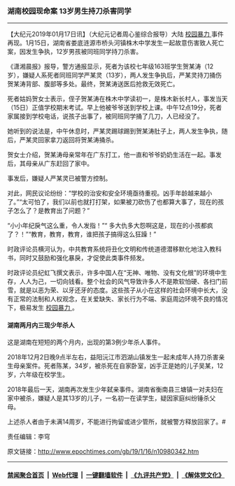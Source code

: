 ### 湖南校园现命案 13岁男生持刀杀害同学
------------------------

<p>
 【大纪元2019年01月17日讯】（大纪元记者周心鉴综合报导）大陆
 <a href="http://www.epochtimes.com/gb/tag/%E6%A0%A1%E5%9B%AD%E6%9A%B4%E5%8A%9B.html">
  校园暴力
 </a>
 事件再现。1月15日，湖南省娄底涟源市桥头河镇株木中学发生一起故意伤害致人死亡案，因发生争执，12岁男孩被同班同学持刀杀害。
</p>
<p>
 《潇湘晨报》报导，警方通报显示，死者为该校七年级163班学生贺某涛（12岁），嫌疑人系死者同班同学严某灵（13岁），两人发生争执后，严某灵持刀捅伤贺某涛背部、腹部等多处。最终，贺某涛送医后抢救无效死亡。
</p>
<p>
 死者姑妈贺女士表示，侄子贺某涛在株木中学读初一，是株木新长村人，事发当天（15日）正值学校期末考试。早上他被爷爷送到学校上课。中午12点19分，死者家属接到学校电话，说孩子出事了，被同班同学捅了几刀，人已经没了。
</p>
<p>
 她听到的说法是，中午休息时，严某灵踢球踢到贺某涛肚子上，两人发生争执，随后，严某灵回家拿刀返回将贺某涛捅杀。
</p>
<p>
 贺女士介绍，贺某涛母亲常年在广东打工，他一直和爷爷奶奶生活在一起。事发后，其母亲从广东赶回了家中。
</p>
<p>
 事发后，嫌疑人严某灵已被警方控制。
</p>
<p>
 对此，网民议论纷纷：“学校的治安和安全环境亟待重视。凶手年龄越来越小 了。”“太可怕了，我们以前也就打打架，如果被刀砍伤了也都算大事了，现在的孩子怎么了？是教育出了问题？”
</p>
<p>
 “小小年纪戾气这么重，令人发指！”“ 多大仇多大怨啊这是，现在的小孩都疯了？！”“教育，教育，教育，谁把孩子搞得这么狂躁！”
</p>
<p>
 时政评论员横河认为，中共教育系统将丑化文明和传统道德潜移默化地注入教科书，同时又鼓励和强化暴戾，才促使此类事件频发。
</p>
<p>
 时政评论员纪虹飞撰文表示，许多中国人在“无神、唯物、没有文化根”的环境中生存，人人为己，一切向钱看。整个社会的风气导致许多人不是欺软怕硬、各扫门前雪，就是以恶为荣、以牙还牙的态度。这些孩子从小在这样的社会环境中长大，没有正常的法制和人权观念，在关爱缺失、家长行为不端、家庭周边环境不良的情况下，极易发生
 <a href="http://www.epochtimes.com/gb/tag/%E6%A0%A1%E5%9B%AD%E6%9A%B4%E5%8A%9B.html">
  校园暴力
 </a>
 。
</p>
<h4>
 湖南两月内三现少年杀人
</h4>
<p>
 这是湖南在短短的两个月内，出现的第3例少年杀人事件。
</p>
<p>
 2018年12月2日晚9点半左右，益阳沅江市泗湖山镇发生一起未成年人持刀杀害亲生母亲案件。死者陈某，34岁，被杀死在自家卧室，凶手正是她的儿子吴某，12岁，六年级在校学生。
</p>
<p>
 2018年最后一天，湖南再次发生少年弑亲事件。湖南省衡南县三塘镇一对夫妇在家中被杀，嫌疑人是其13岁的儿子，一名初一在读学生，疑因家庭纠纷锤杀父母。
</p>
<p>
 上述杀人者由于未满14周岁，不能进行拘留或进少管所，就被警方释放回家了。#
</p>
<p>
 责任编辑：李穹
</p>

原文链接：http://www.epochtimes.com/gb/19/1/16/n10980342.htm


------------------------
#### [禁闻聚合首页](https://github.com/gfw-breaker/banned-news/blob/master/README.md) &nbsp;|&nbsp; [Web代理](https://github.com/gfw-breaker/open-proxy/blob/master/README.md) &nbsp;|&nbsp; [一键翻墙软件](https://github.com/gfw-breaker/nogfw/blob/master/README.md) &nbsp;|&nbsp; [《九评共产党》](https://github.com/gfw-breaker/9ping.md/blob/master/README.md#九评之一评共产党是什么) &nbsp;|&nbsp; [《解体党文化》](https://github.com/gfw-breaker/jtdwh.md/blob/master/README.md#绪论)